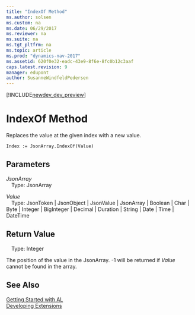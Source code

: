 ```yaml
---
title: "IndexOf Method"
ms.author: solsen
ms.custom: na
ms.date: 06/29/2017
ms.reviewer: na
ms.suite: na
ms.tgt_pltfrm: na
ms.topic: article
ms.prod: "dynamics-nav-2017"
ms.assetid: 620f0e32-eadc-43e9-8f6e-8fc0b12c3aaf
caps.latest.revision: 9
manager: edupont
author: SusanneWindfeldPedersen
---
```


[!INCLUDE[newdev_dev_preview](../includes/newdev_dev_preview.md)]

# IndexOf Method
Replaces the value at the given index with a new value.

```
Index := JsonArray.IndexOf(Value)
```
## Parameters
*JsonArray*  
&emsp;Type: JsonArray

*Value*  
&emsp;Type: JsonToken | JsonObject | JsonValue | JsonArray | Boolean | Char | Byte | Integer | BigInteger | Decimal | Duration | String | Date | Time | DateTime

## Return Value
&emsp;Type: Integer

The position of the value in the JsonArray. -1 will be returned if *Value* cannot be found in the array.

## See Also
[Getting Started with AL](../devenv-get-started.md)  
[Developing Extensions](../devenv-dev-overview.md)
